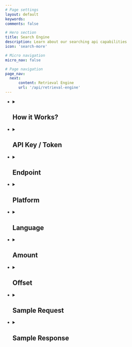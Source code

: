 ```yaml
---
# Page settings
layout: default
keywords:
comments: false

# Hero section
title: Search Engine
description: Learn about our searching api capabilities
icon: 'search-more'

# Micro navigation
micro_nav: false

# Page navigation
page_nav:
  next:
      content: Retrieval Engine
      url: '/api/retrieval-engine'
---
```

<ul>
    <li>
   <details>
     <summary>
       <h2> How it Works? </h2>
     </summary> 
<p>Retrieval of the icons is a service separate from the search. Instead of JSON responses, it returns directly the icons as PNG files. Powered with a CDN, it's blazing fast. Also, reshaping the icons via an URL is cool.</p>  

<p>It accepts the search queries and returns the responses. A response is a JSON containing metadata items for the most relevant icons. You can use the metadata to further filter, group, and retrieve icons. This section explains the searching parameters used for the service. You embed these parameters one after another in your query. The order of the parameters is up to you.</p>
   </details>
   </li>
   <li>
   <details>
     <summary>
       <h2> API Key / Token </h2>
     </summary>
<p>Personal <b>API key</b> or <b>token</b> is a shortcode in text format. This token grants you permission to send requests to searching and retrieval engines. After we receive a payment from a client, we issue an API key. You may proceed with the payment on <a href="https://icons8.recurly.com/subscribe/api_access" rel="nofollow">this page</a>.</p>
   </details>
   </li>
    <li>
   <details>
     <summary>
       <h2> Endpoint </h2>
     </summary>
<p>The endpoint is the URL where our service can be accessed by a client application. The v4 search engine endpoint is: <a href="https://api.icons8.com/api/iconsets/v4/search" rel="nofollow">https://api.icons8.com/api/iconsets/v4/search</a></p>
   </details>
   </li>
   <li>
   <details>
     <summary>
       <h2> Platform  </h2>
     </summary>
<p>There is a set of parameters or attributes with a name  <code>platform</code> or a <code>platform_api_code</code> or a <code>platform_code.</code>  All these names mean the same thing, the style of the icons.</p>
 <p align="center">
</p><table>
<thead>
<tr>
<th>Platform</th>
<th>Icon style</th>
</tr>
</thead>
<tbody>
<tr>
<td>win8</td>
<td>icons in the Microsoft Windows 8/Metro style</td>
</tr>
<tr>
<td>win10</td>
<td>icons in the Microsoft Windows 10/Threshold style</td>
</tr>
<tr>
<td>ios7</td>
<td>icons in the Apple iOS 7/8/9/10 style</td>
</tr>
<tr>
<td>android</td>
<td>icons in the Google Android 4 Kitkat style</td>
</tr>
<tr>
<td>androidL</td>
<td>icons in the Google Android 5 Lollipop (Material) style</td>
</tr>
<tr>
<td>color</td>
<td>flat color icons</td>
</tr>
<tr>
<td>office</td>
<td>Icons for Microsoft Office</td>
</tr>
<tr>
<td>ultraviolet</td>
<td>Blue UI</td>
</tr>
<tr>
<td>nolan</td>
<td>Gradient Line</td>
</tr>
<tr>
<td>p1em</td>
<td>Simple Small</td>
</tr>
<tr>
<td>dotty</td>
<td>Dotted</td>
</tr>
<tr>
<td>dusk</td>
<td>Cute Color</td>
</tr>
<tr>
<td>Dusk_Wired</td>
<td>Cute Outline</td>
</tr>
<tr>
<td>cotton</td>
<td>Pastel</td>
</tr>
<tr>
<td>ios11</td>
<td>iOS Glyph</td>
</tr>
<tr>
<td>clouds</td>
<td>Clouds</td>
</tr>
<tr>
<td>bubbles</td>
<td>Circle Bubbles</td>
</tr>
<tr>
<td>plasticine</td>
<td>Color Hand Drawn</td>
</tr>
<tr>
<td>carbon_copy</td>
<td>Hand Drawn</td>
</tr>
<tr>
<td>doodle</td>
<td>Doodle</td>
</tr>
<tr>
<td>fineline</td>
<td>Fune Line</td>
</tr>
<tr>
<td>isometric</td>
<td>Isometric</td>
</tr>
<tr>
<td>flat_round</td>
<td>Round Infographic</td>
</tr>
<tr>
<td>m_outlined</td>
<td>Material Design Outlined</td>
</tr>
<tr>
<td>m_rounded</td>
<td>Material Design Rounded</td>
</tr>
<tr>
<td>m_two_tone</td>
<td>Material Design Two Tone</td>
</tr>
<tr>
<td>m_sharp</td>
<td>Material Design Sharp</td>
</tr>
</tbody>
</table>
<p></p>
   </details>
   </li>
   <li>
   <details>
     <summary>
       <h2> Language  </h2>
     </summary>
<p>Icon names, categories, and tags are localized. Here's the list of supported languages:</p>
 <p align="center">
</p><table>
<thead>
<tr>
<th>Language</th>
<th>Language name</th>
</tr>
</thead>
<tbody>
<tr>
<td>en-US</td>
<td>English</td>
</tr>
<tr>
<td>fr-FR</td>
<td>French</td>
</tr>
<tr>
<td>de-DE</td>
<td>German</td>
</tr>
<tr>
<td>it-IT</td>
<td>Italian</td>
</tr>
<tr>
<td>pt-BR</td>
<td>Portuguese</td>
</tr>
<tr>
<td>pl-PL</td>
<td>Polish</td>
</tr>
<tr>
<td>ru-RU</td>
<td>Russian</td>
</tr>
<tr>
<td>es-ES</td>
<td>Spanish</td>
</tr>
<tr>
<td>zh-CN</td>
<td>Chinese</td>
</tr>
<tr>
<td>ja-JP</td>
<td>Japanese</td>
</tr>
</tbody>
</table>
<p></p>
<p>The primary language is English. If we do not internationalize something, it will be in English.</p>
   </details>
   </li>
   <li>
   <details>
     <summary>
       <h2> Amount  </h2>
     </summary>
<p>This field is the largest number of icons which you'd like to receive. The default value is 25.</p>
   </details>
   </li>
   <li>
   <details>
     <summary>
       <h2>  Offset  </h2>
     </summary>
<p>This field is the offset from the first received result. The default value is 0.</p>
   </details>
   </li>
   <li>
   <details>
     <summary>
       <h2> Sample Request </h2>
     </summary>
<p><a href="https://api.icons8.com/api/iconsets/v4/search?term=home&amp;amount=50&amp;offset=0&amp;platform=all&amp;language=en-US&amp;token=al05i21yfatb4s5eac20c4wr4394b1z2" rel="nofollow">https://api.icons8.com/api/iconsets/v4/search?term=home&amp;amount=50&amp;offset=0&amp;platform=all&amp;language=en-US&amp;token=al05i21yfatb4s5eac20c4wr4394b1z2</a></p>
<ul>
<li>search query: "home"</li>
<li>amount: "50"</li>
<li>platform (style): "all"</li>
<li>language: "US"</li>
<li>token: "al05i21yfatb4s5eac20c4wr4394b1z2"</li>
</ul>
   <br>
<p>You may use the platform as a filter in your requests.</p>
   </details>
   </li>
   <li>
   <details>
     <summary>
       <h2> Sample Response </h2>
     </summary>
 <p align="center">
</p><table>
<thead>
<tr>
<th><a target="_blank" rel="noopener noreferrer" href="/icons8-docs/public/icons/v4_Search_JSON_1.png"><img src="/icons8-docs/public/icons/v4_Search_JSON_1.png" style="max-width:100%;"></a></th>
<th><a target="_blank" rel="noopener noreferrer" href="/icons8-docs/public/icons/v4_Search_JSON_2.png"><img src="/icons8-docs/public/icons/v4_Search_JSON_2.png" style="max-width:100%;"></a></th>
</tr>
</thead>
</table>
   <p></p>
<p>You may use category attribute to group the results. Pay attention that the service will not return the categories which have less than ten icons.</p>
   </details>
   </li>
   </ul>

